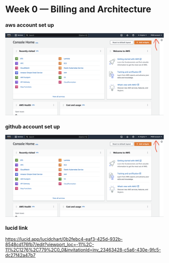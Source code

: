 # Week 0 — Billing and Architecture

### aws account set up

![aws-acct.png](assets/aws-acct.png)

### github account set up

![aws-acct.png](assets/aws-acct.png)

### lucid link
https://lucid.app/lucidchart/0b2febc4-eaf3-425d-932b-8548cd176fb7/edit?viewport_loc=-11%2C-11%2C1276%2C779%2C0_0&invitationId=inv_23463428-c5a6-430e-9fc5-dc27f42a47b7